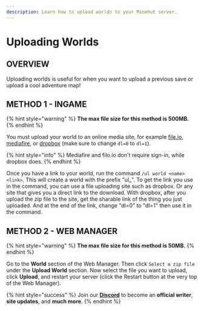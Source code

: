 ```yaml
---
description: Learn how to upload worlds to your Minehut server.
---
```


# Uploading Worlds

## OVERVIEW

Uploading worlds is useful for when you want to upload a previous save or upload a cool adventure map!

## METHOD 1 - INGAME

{% hint style="warning" %}
**The max file size for this method is 500MB.**
{% endhint %}

You must upload your world to an online media site, for example [file.io](https://www.file.io/), [mediafire](https://app.mediafire.com/myfiles), or [dropbox](https://www.dropbox.com/?_hp=c) \(make sure to change `dl=0` to `dl=1`\).

{% hint style="info" %}
Mediafire and filo.io don't require sign-in, while dropbox does.
{% endhint %}

Once you have a link to your world, run the command `/ul world <name> <link>`. This will create a world with the prefix "ul\_". To get the link you use in the command, you can use a file uploading site such as dropbox. Or any site that gives you a direct link to the download. With dropbox, after you upload the zip file to the site, get the sharable link of the thing you just uploaded. And at the end of the link, change "dl=0" to "dl=1" then use it in the command.

## METHOD 2 - WEB MANAGER

{% hint style="warning" %}
**The max file size for this method is 50MB.**
{% endhint %}

Go to the **World** section of the Web Manager. Then click `Select a zip file` under the **Upload World** section. Now select the file you want to upload, click **Upload**, and restart your server \(click the Restart button at the very top of the Web Manager\).

{% hint style="success" %}
Join our [**Discord**](https://discord.gg/TYhH5bK) to become an **official writer**, **site updates**, and **much more**.
{% endhint %}

